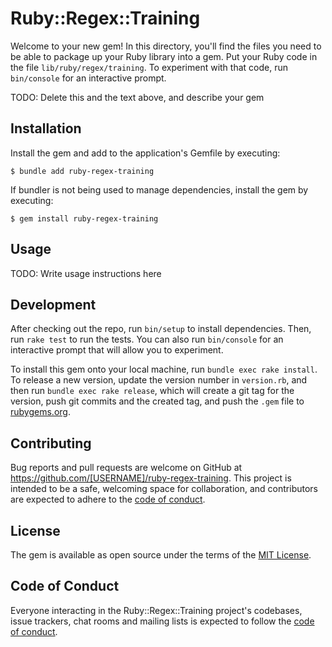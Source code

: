 # Ruby::Regex::Training

Welcome to your new gem! In this directory, you'll find the files you need to be able to package up your Ruby library into a gem. Put your Ruby code in the file `lib/ruby/regex/training`. To experiment with that code, run `bin/console` for an interactive prompt.

TODO: Delete this and the text above, and describe your gem

## Installation

Install the gem and add to the application's Gemfile by executing:

    $ bundle add ruby-regex-training

If bundler is not being used to manage dependencies, install the gem by executing:

    $ gem install ruby-regex-training

## Usage

TODO: Write usage instructions here

## Development

After checking out the repo, run `bin/setup` to install dependencies. Then, run `rake test` to run the tests. You can also run `bin/console` for an interactive prompt that will allow you to experiment.

To install this gem onto your local machine, run `bundle exec rake install`. To release a new version, update the version number in `version.rb`, and then run `bundle exec rake release`, which will create a git tag for the version, push git commits and the created tag, and push the `.gem` file to [rubygems.org](https://rubygems.org).

## Contributing

Bug reports and pull requests are welcome on GitHub at https://github.com/[USERNAME]/ruby-regex-training. This project is intended to be a safe, welcoming space for collaboration, and contributors are expected to adhere to the [code of conduct](https://github.com/[USERNAME]/ruby-regex-training/blob/master/CODE_OF_CONDUCT.md).

## License

The gem is available as open source under the terms of the [MIT License](https://opensource.org/licenses/MIT).

## Code of Conduct

Everyone interacting in the Ruby::Regex::Training project's codebases, issue trackers, chat rooms and mailing lists is expected to follow the [code of conduct](https://github.com/[USERNAME]/ruby-regex-training/blob/master/CODE_OF_CONDUCT.md).
